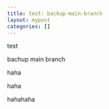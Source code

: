 ```yaml
---
title: test: backup-main-branch
layout: mypost
categories: []
---
```



test

bachup main branch

haha

haha


hahahaha